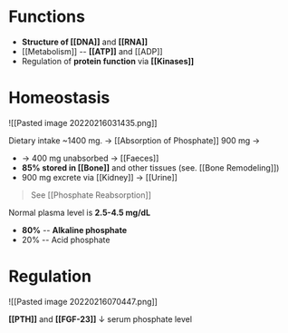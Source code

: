 # Functions
- **Structure of [[DNA]]** and **[[RNA]]**
- [[Metabolism]] -- **[[ATP]]** and [[ADP]]
- Regulation of **protein function** via **[[Kinases]]**

# Homeostasis

![[Pasted image 20220216031435.png]]

Dietary intake ~1400 mg. → [[Absorption of Phosphate]] 900 mg → 
- → 400 mg unabsorbed → [[Faeces]]
- **85% stored in [[Bone]]** and other tissues (see. [[Bone Remodeling]])
- 900 mg excrete via [[Kidney]] → [[Urine]]

> See [[Phosphate Reabsorption]]

Normal plasma level is **2.5-4.5 mg/dL**
- **80%** -- **Alkaline phosphate**
- 20% -- Acid phosphate

# Regulation

![[Pasted image 20220216070447.png]]

**[[PTH]]** and **[[FGF-23]]** ↓ serum phosphate level
